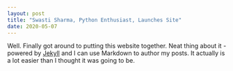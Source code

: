 ```yaml
---
layout: post
title: "Swasti Sharma, Python Enthusiast, Launches Site"
date: 2020-05-07
---
```


Well. Finally got around to putting this website together. Neat thing about it - powered by [Jekyll](http://jekyllrb.com) and I can use Markdown to author my posts. It actually is a lot easier than I thought it was going to be.
